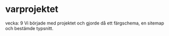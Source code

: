 # varprojektet

vecka: 9
Vi började med projektet och gjorde då ett färgschema, en sitemap och bestämde typsnitt.

